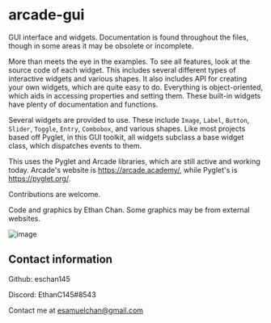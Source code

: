 # arcade-gui 

GUI interface and widgets. Documentation is found throughout the files, though in some areas it may be obsolete or incomplete.

More than meets the eye in the examples. To see all features, look at the source code of each widget. This includes several different types of interactive widgets and various shapes. It also includes API for creating your own widgets, which are quite easy to do. Everything is object-oriented, which aids in accessing properties and setting them. These built-in widgets have plenty of documentation and functions.

Several widgets are provided to use. These include `Image`, `Label`, `Button`, `Slider`, `Toggle`, `Entry`, `Combobox`, and various shapes. Like most projects based off Pyglet, in this GUI toolkit, all widgets subclass a base widget class, which dispatches events to them.

This uses the Pyglet and Arcade libraries, which are still active and working today. Arcade's website is https://arcade.academy/, while Pyglet's is https://pyglet.org/.

Contributions are welcome.

Code and graphics by Ethan Chan. Some graphics may be from external websites.

![image](https://user-images.githubusercontent.com/103769713/189555475-621c6bd0-a6b3-464f-983f-18b03fbe78d3.png)

## Contact information

Github: eschan145

Discord: EthanC145#8543

Contact me at esamuelchan@gmail.com
